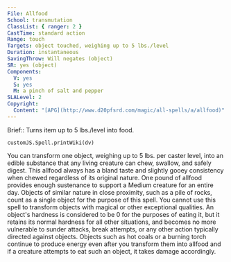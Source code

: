 ```yaml
---
File: Allfood
School: transmutation
ClassList: { ranger: 2 }
CastTime: standard action
Range: touch
Targets: object touched, weighing up to 5 lbs./level
Duration: instantaneous
SavingThrow: Will negates (object)
SR: yes (object)
Components:
  V: yes
  S: yes
  M: a pinch of salt and pepper
SLALevel: 2
Copyright:
  Content: "[APG](http://www.d20pfsrd.com/magic/all-spells/a/allfood)"
---
```

Brief:: Turns item up to 5 lbs./level into food.

```dataviewjs
customJS.Spell.printWiki(dv)
```

You can transform one object, weighing up to 5 lbs. per caster level, into an edible substance that any living creature can chew, swallow, and safely digest. This allfood always has a bland taste and slightly gooey consistency when chewed regardless of its original nature.  One pound of allfood provides enough sustenance to support a Medium creature for an entire day.  Objects of similar nature in close proximity, such as a pile of rocks, count as a single object for the purpose of this spell. You cannot use this spell to transform objects with magical or other exceptional qualities. An object's hardness is considered to be 0 for the purposes of eating it, but it retains its normal hardness for all other situations, and becomes no more vulnerable to sunder attacks, break attempts, or any other action typically directed against objects. Objects such as hot coals or a burning torch continue to produce energy even after you transform them into allfood and if a creature attempts to eat such an object, it takes damage accordingly.
